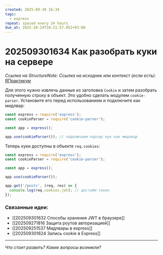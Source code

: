 ```yaml
---
created: 2025-09-30 16:34
tags:
  - express
repeat: spaced every 24 hours
due_at: 2025-10-24T10:21:57.052+03:00
---
```

# 202509301634 Как разобрать куки на сервере

*Ссылка на StructureNote:*
*Ссылка на исходник или контекст (если есть):* [ЯПрактикум](https://practicum.yandex.ru/learn/backend-nodejs/courses/16b47298-e20d-4fde-9619-1ab305039a00/sprints/564238/topics/511a777e-323b-4964-9150-d06eaeb48080/lessons/3d8e13d7-2dcf-49d1-aac9-2931ec400478/)

Для этого нужно извлечь данные из заголовка `Cookie` и затем разобрать полученную строку в объект. Это удобно сделать модулем `cookie-parser`. Установите его перед использованием и подключите как мидлвар:

```ts
const express = require('express');
const cookieParser = require('cookie-parser');

const app = express();

app.use(cookieParser()); // подключаем парсер кук как мидлвар
```

Теперь куки доступны в объекте `req.cookies`:

```ts
const express = require('express');
const cookieParser = require('cookie-parser');

const app = express();

app.use(cookieParser());

app.get('/posts', (req, res) => {
  console.log(req.cookies.jwt); // достаём токен
});
```

### Связанные идеи:

* [[202509301632 Способы хранения JWT в браузере]]
* [[202509271816 Защита роутов авторизацией]]
* [[202509251537 Мидлвары в express]]
* [[202509301624 Запись cookie в Express]]

---

*Что стоит развить? Какие вопросы возникли?*
